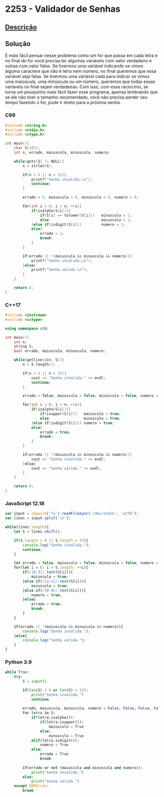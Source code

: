 # 2253 - Validador de Senhas

## [Descrição](https://www.beecrowd.com.br/judge/pt/problems/view/2253)

## Solução

É mais fácil pensar nesse problema como um for que passa em cada letra e no final do for você precisa ter algumas variáveis com valor verdadeiro e outras com valor falso. Se tivermos uma variável indicando se vimos alguma caractere que não é letra nem número, no final queremos que essa variável seja falsa. Se tivermos uma variável cada para indicar se vimos uma maiúscula, uma minúscula ou um número, queremos que todas essas variáveis no final sejam verdadeiras. Com isso, com esse raciocínio, se torna um pouquinho mais fácil fazer esse programa, apenas lembrando que se ele não tiver o tamanho recomendado, você não precisa perder seu tempo fazendo o for, pode ir direto para a próxima senha.

### C99
```c
#include <string.h>
#include <stdio.h>
#include <ctype.h>

int main(){
    char S[101];
    int n, errado, maiuscula, minuscula, numero;

    while(gets(S) != NULL){
        n = strlen(S);

        if(n < 6 || n > 32){
            printf("Senha invalida.\n");
            continue;
        }

        errado = 0, maiuscula = 0, minuscula = 0, numero = 0;

        for(int i = 0; i < n; ++i){
            if(isalpha(S[i])){
                if(S[i] == tolower(S[i]))   minuscula = 1;
                else                        maiuscula = 1;
            }else if(isdigit(S[i]))         numero = 1;
            else{
                errado = 1;
                break;
            }
        }

        if(errado || !(maiuscula && minuscula && numero)){
            printf("Senha invalida.\n");
        }else{
            printf("Senha valida.\n");
        }
    }

    return 0;
}
```

### C++17
```cpp
#include <iostream>
#include <cctype>

using namespace std;

int main(){
    int n;
    string S;
    bool errado, maiuscula, minuscula, numero;

    while(getline(cin, S)){
        n = S.length();

        if(n < 6 || n > 32){
            cout << "Senha invalida." << endl;
            continue;
        }

        errado = false, maiuscula = false, minuscula = false, numero = false;

        for(int i = 0; i < n; ++i){
            if(isalpha(S[i])){
                if(isupper(S[i]))   maiuscula = true;
                else                minuscula = true;
            }else if(isdigit(S[i])) numero = true;
            else{
                errado = true;
                break;
            }
        }

        if(errado || !(maiuscula && minuscula && numero)){
            cout << "Senha invalida." << endl;
        }else{
            cout << "Senha valida." << endl;
        }
    }

    return 0;
}
```

### JavaScript 12.18
```javascript
var input = require('fs').readFileSync('/dev/stdin', 'utf8');
var lines = input.split('\n');

while(lines.length){
    let S = lines.shift();

    if(S.length < 6 || S.length > 32){
        console.log("Senha invalida.");
        continue;
    }

    let errado = false, maiuscula = false, minuscula = false, numero = false;
    for(let i = 0; i < S.length; ++i){
        if(/[A-Z]/.test(S[i])){
            maiuscula = true;
        }else if(/[a-z]/.test(S[i])){
            minuscula = true;
        }else if(/[0-9]/.test(S[i])){
            numero = true;
        }else{
            errado = true;
            break;
        }
    }

    if(errado || !(maiuscula && minuscula && numero)){
        console.log("Senha invalida.");
    }else{
        console.log("Senha valida.");
    }
}
```

### Python 3.9
```python
while True:
    try:
        S = input()

        if(len(S) < 6 or len(S) > 32):
            print("Senha invalida.")
            continue
        
        errado, maiuscula, minuscula, numero = False, False, False, False
        for letra in S:
            if(letra.isalpha()):
                if(letra.isupper()):
                    maiuscula = True
                else:
                    minuscula = True
            elif(letra.isdigit()):
                numero = True
            else:
                errado = True
                break
        
        if(errado or not (maiuscula and minuscula and numero)):
            print("Senha invalida.")
        else:
            print("Senha valida.")
    except EOFError:
        break
```